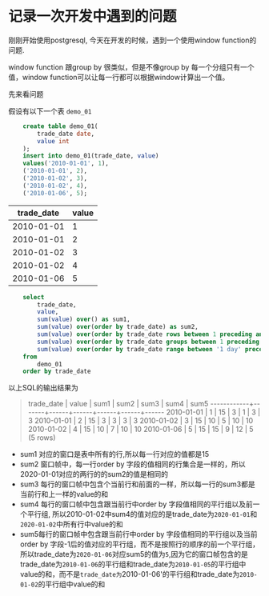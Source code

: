 # 记录一次开发中遇到的问题

刚刚开始使用postgresql, 今天在开发的时候，遇到一个使用window function的问题.

window function 跟group by 很类似，但是不像group by 每一个分组只有一个值，window function可以让每一行都可以根据window计算出一个值。



先来看问题

假设有以下一个表 `demo_01`

```sql
	create table demo_01(
		trade_date date,
		value int
	);
	insert into demo_01(trade_date, value) 
	values('2010-01-01', 1),
	('2010-01-01', 2),
	('2010-01-02', 3),
	('2010-01-02', 4),
	('2010-01-06', 5);
```

|trade_date|value|
|--|--|
|2010-01-01|1|
|2010-01-01|2|
|2010-01-02|3|
|2010-01-02|4|
|2010-01-06|5|



```sql
	select 
		trade_date,
		value,
		sum(value) over() as sum1,
		sum(value) over(order by trade_date) as sum2,
		sum(value) over(order by trade_date rows between 1 preceding and current row) as sum3,
		sum(value) over(order by trade_date groups between 1 preceding and current row) as sum4,
		sum(value) over(order by trade_date range between '1 day' preceding and current row) as sum5
	from 
		demo_01
	order by trade_date
```

以上SQL的输出结果为

> trade_date | value | sum1 | sum2 | sum3 | sum4 | sum5
------------+-------+------+------+------+------+------
 2010-01-01 |     1 |   15 |    3 |    1 |    3 |    3
 2010-01-01 |     2 |   15 |    3 |    3 |    3 |    3
 2010-01-02 |     3 |   15 |   10 |    5 |   10 |   10
 2010-01-02 |     4 |   15 |   10 |    7 |   10 |   10
 2010-01-06 |     5 |   15 |   15 |    9 |   12 |    5
(5 rows)



* sum1 对应的窗口是表中所有的行,所以每一行对应的值都是15
* sum2 窗口帧中，每一行order by 字段的值相同的行集合是一样的，所以2020-01-01对应的两行的的sum2的值是相同的
* sum3 每行的窗口帧中包含个当前行和前面的一样，所以每一行的sum3都是当前行和上一样的value的和
* sum4 每行的窗口帧中包含跟当前行中order by 字段值相同的平行组以及前一个平行组, 所以2010-01-02中sum4的值对应的是trade_date为`2020-01-01`和`2020-01-02`中所有行中value的和
* sum5每行的窗口帧中包含跟当前行中order by 字段值相同的平行组以及当前order by 字段-1后的值对应的平行组，而不是按照行的顺序的前一个平行组，所以trade_date为`2020-01-06`对应sum5的值为`5`,因为它的窗口帧包含的是trade_date为`2010-01-06`的平行组和trade_date为`2010-01-05`的平行组中value的和，而不是`trade_date为`2010-01-06'的平行组和trade_date为`2010-01-02`的平行组中value的和